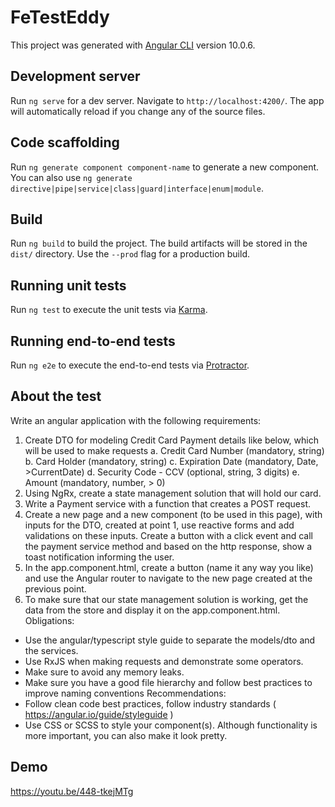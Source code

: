 # FeTestEddy

This project was generated with [Angular CLI](https://github.com/angular/angular-cli) version 10.0.6.

## Development server

Run `ng serve` for a dev server. Navigate to `http://localhost:4200/`. The app will automatically reload if you change any of the source files.

## Code scaffolding

Run `ng generate component component-name` to generate a new component. You can also use `ng generate directive|pipe|service|class|guard|interface|enum|module`.

## Build

Run `ng build` to build the project. The build artifacts will be stored in the `dist/` directory. Use the `--prod` flag for a production build.

## Running unit tests

Run `ng test` to execute the unit tests via [Karma](https://karma-runner.github.io).

## Running end-to-end tests

Run `ng e2e` to execute the end-to-end tests via [Protractor](http://www.protractortest.org/).

## About the test

Write an angular application with the following requirements:
1. Create DTO for modeling Credit Card Payment details like below, which will be used to make
requests
  a. Credit Card Number (mandatory, string)
  b. Card Holder (mandatory, string)
  c. Expiration Date (mandatory, Date, >CurrentDate)
  d. Security Code - CCV (optional, string, 3 digits)
  e. Amount (mandatory, number, > 0)
2. Using NgRx, create a state management solution that will hold our card.
3. Write a Payment service with a function that creates a POST request.
4. Create a new page and a new component (to be used in this page), with inputs for the DTO,
created at point 1, use reactive forms and add validations on these inputs. Create a button with
a click event and call the payment service method and based on the http response, show a toast
notification informing the user.
5. In the app.component.html, create a button (name it any way you like) and use the Angular
router to navigate to the new page created at the previous point.
6. To make sure that our state management solution is working, get the data from the store and
display it on the app.component.html.
Obligations:
- Use the angular/typescript style guide to separate the models/dto and the services.
- Use RxJS when making requests and demonstrate some operators.
- Make sure to avoid any memory leaks.
- Make sure you have a good file hierarchy and follow best practices to improve naming conventions
Recommendations:
- Follow clean code best practices, follow industry standards ( https://angular.io/guide/styleguide )
- Use CSS or SCSS to style your component(s). Although functionality is more important, you can also
make it look pretty.

## Demo
https://youtu.be/448-tkejMTg
